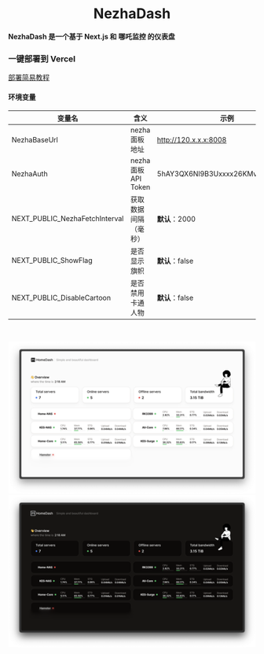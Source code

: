 <h1 align="center">NezhaDash</h1>

<strong>NezhaDash 是一个基于 Next.js 和 哪吒监控 的仪表盘</strong>
<br>

</div>

### 一键部署到 Vercel

[部署简易教程](https://buycoffee.top/blog/tech/nezha)

#### 环境变量

| 变量名                         | 含义                 | 示例                             |
| ------------------------------ | -------------------- | -------------------------------- |
| NezhaBaseUrl                   | nezha 面板地址       | http://120.x.x.x:8008            |
| NezhaAuth                      | nezha 面板 API Token | 5hAY3QX6Nl9B3Uxxxx26KMvOMyXS1Udi |
| NEXT_PUBLIC_NezhaFetchInterval | 获取数据间隔（毫秒） | **默认**：2000                   |
| NEXT_PUBLIC_ShowFlag           | 是否显示旗帜         | **默认**：false                  |
| NEXT_PUBLIC_DisableCartoon     | 是否禁用卡通人物     | **默认**：false                  |

<br>

![screen-shot-one](/.github/shotOne.png)
![screen-shot-two](/.github/shotTwo.png)
